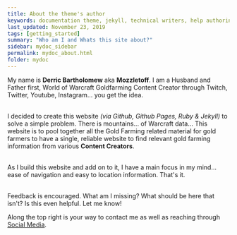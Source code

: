 ```yaml
---
title: About the theme's author
keywords: documentation theme, jekyll, technical writers, help authoring tools, hat replacements
last_updated: November 23, 2019
tags: [getting_started]
summary: "Who am I and Whats this site about?"
sidebar: mydoc_sidebar
permalink: mydoc_about.html
folder: mydoc
---
```


My name is **Derric Bartholomew** aka **Mozzletoff**. I am a Husband and Father first, World of Warcraft Goldfarming Content Creator through Twitch, Twitter, Youtube, Instagram... you get the idea.
<br>
<br>

I decided to create this website _(via Github, Github Pages, Ruby & Jekyll)_ to solve a simple problem. There is mountains... of Warcraft data... This website is to pool together all the Gold Farming related material for gold farmers to have a single, reliable website to find relevant gold farming information from various **Content Creators**.
<br>
<br>

As I build this website and add on to it, I have a main focus in my mind... ease of navigation and easy to location information. That's it.
<br>
<br>

Feedback is encouraged. What am I missing? What should be here that isn't? Is this even helpful. Let me know!

Along the top right is your way to contact me as well as reaching through [Social Media](https://t.co/SRrJa1X9B7?amp=1).

